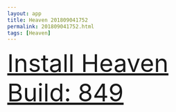 ```yaml
---
layout: app
title: Heaven 201809041752
permalink: 201809041752.html
tags: [Heaven]
---
```

<div class="pure-g">
    <div class="pure-u-1-1" style="font-size: 4em">
        <a class="pure-button-primary" href="itms-services://?action=download-manifest&url=https%3A%2F%2Flitsungyisigono.github.io%2FTestScript%2Fmanifests%2F201809041752.plist"><i class="fa fa-download" aria-hidden="true"></i>Install Heaven Build: 849</a>
    </div>
</div>